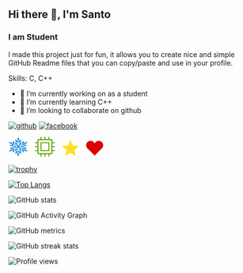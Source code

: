 ## Hi there 👋, I'm Santo
### I am Student
I made this project just for fun, it allows you to create nice and simple GitHub Readme files that you can copy/paste and use in your profile.

Skills: C, C++

- 🔭 I’m currently working on as a student 
- 🌱 I’m currently learning C++ 
- 👯 I’m looking to collaborate on github 


[<img src='https://cdn.jsdelivr.net/npm/simple-icons@3.0.1/icons/github.svg' alt='github' height='40'>](https://github.com/https://github.com/Santo49)  [<img src='https://cdn.jsdelivr.net/npm/simple-icons@3.0.1/icons/facebook.svg' alt='facebook' height='40'>](https://www.facebook.com/https://www.facebook.com/marufahmed.santo/)  

<a href='https://archiveprogram.github.com/'><img src='https://raw.githubusercontent.com/acervenky/animated-github-badges/master/assets/acbadge.gif' width='40' height='40'></a> <a href='https://docs.github.com/en/developers'><img src='https://raw.githubusercontent.com/acervenky/animated-github-badges/master/assets/devbadge.gif' width='40' height='40'></a> <a href='https://stars.github.com/'><img src='https://raw.githubusercontent.com/acervenky/animated-github-badges/master/assets/starbadge.gif' width='35' height='35'></a> <a href='https://docs.github.com/en/github/supporting-the-open-source-community-with-github-sponsors'><img src='https://raw.githubusercontent.com/acervenky/animated-github-badges/master/assets/sponsorbadge.gif' width='35' height='35'></a> 

[![trophy](https://github-profile-trophy.vercel.app/?username=https://github.com/Santo49)](https://github.com/ryo-ma/github-profile-trophy)

[![Top Langs](https://github-readme-stats.vercel.app/api/top-langs/?username=https://github.com/Santo49)](https://github.com/anuraghazra/github-readme-stats)

![GitHub stats](https://github-readme-stats.vercel.app/api?username=https://github.com/Santo49&show_icons=true)  

![GitHub Activity Graph](https://activity-graph.herokuapp.com/graph?username=https://github.com/Santo49)  

![GitHub metrics](https://metrics.lecoq.io/https://github.com/Santo49)  

![GitHub streak stats](https://github-readme-streak-stats.herokuapp.com/?user=https://github.com/Santo49)  

![Profile views](https://gpvc.arturio.dev/https://github.com/Santo49)  
